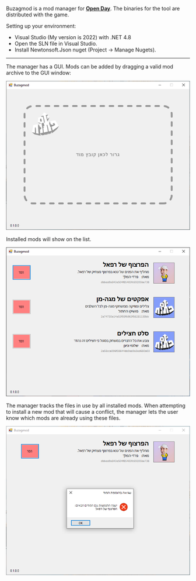 Buzagmod is a mod manager for **[Open Day](https://store.steampowered.com/app/1029650/)**. 
The binaries for the tool are distributed with the game.


Setting up your environment:
- Visual Studio (My version is 2022) with .NET 4.8
- Open the SLN file in Visual Studio.
- Install Newtonsoft.Json nuget (Project -> Manage Nugets).

---------------------------------------

The manager has a GUI. 
Mods can be added by dragging a valid mod archive to the GUI window:

![](./preview/1.PNG)



Installed mods will show on the list.

![](./preview/2.PNG)



The manager tracks the files in use by all installed mods. 
When attempting to install a new mod that will cause a conflict, 
the manager lets the user know which mods are already using these files.

![](./preview/3.PNG)

